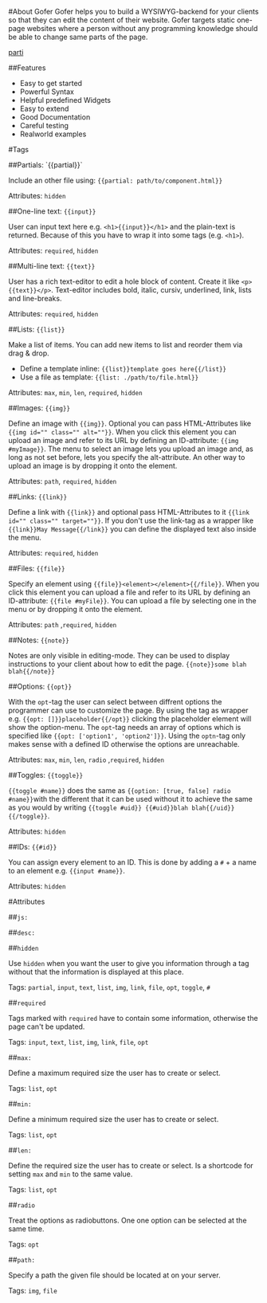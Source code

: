 #About Gofer
Gofer helps you to build a WYSIWYG-backend for your clients so that they can edit the content of their website. Gofer targets static one-page websites where a person without any programming knowledge should be able to change same parts of the page.

[parti](#partial)

##Features
* Easy to get started
* Powerful Syntax
* Helpful predefined Widgets
* Easy to extend
* Good Documentation
* Careful testing
* Realworld examples



#Tags


<a name="partial" />
##Partials: `{{partial}}`

Include an other file using: `{{partial: path/to/component.html}}`

Attributes: `hidden`



##One-line text: `{{input}}`

User can input text here e.g. `<h1>{{input}}</h1>` and the plain-text is returned. Because of this you have to wrap it into some tags (e.g. `<h1>`).

Attributes: `required`, `hidden`



##Multi-line text: `{{text}}`

User has a rich text-editor to edit a hole block of content. Create it like `<p>{{text}}</p>`. Text-editor includes bold, italic, cursiv, underlined, link, lists and line-breaks.

Attributes: `required`, `hidden`



##Lists: `{{list}}`

Make a list of items.
You can add new items to list and reorder them via drag & drop.

* Define a template inline: `{{list}}template goes here{{/list}}`
* Use a file as template: `{{list: ./path/to/file.html}}`

Attributes: `max`, `min`, `len`, `required`, `hidden`



##Images: `{{img}}`

Define an image with `{{img}}`.
Optional you can pass HTML-Attributes like `{{img id="" class="" alt=""}}`.
When you click this element you can upload an image and refer to its URL by defining an ID-attribute: `{{img #myImage}}`.
The menu to select an image lets you upload an image and, as long as not set before, lets you specify the alt-attribute.
An other way to upload an image is by dropping it onto the element.

Attributes: `path`, `required`, `hidden`



##Links: `{{link}}`

Define a link with `{{link}}` and optional pass HTML-Attributes to it `{{link id="" class="" target=""}}`.
If you don't use the link-tag as a wrapper like `{{link}}May Message{{/link}}` you can define the displayed text also inside the menu.

Attributes: `required`, `hidden`



##Files: `{{file}}`

Specify an element using `{{file}}<element></element>{{/file}}`. When you click this element you can upload a file and refer to its URL by defining an ID-attribute: `{{file #myFile}}`.
You can upload a file by selecting one in the menu or by dropping it onto the element.


Attributes: `path` ,`required`, `hidden`



##Notes: `{{note}}`

Notes are only visible in editing-mode. They can be used to display instructions to your client about how to edit the page.
`{{note}}some blah blah{{/note}}`



##Options: `{{opt}}`

With the `opt`-tag the user can select between diffrent options the programmer can use to customize the page.
By using the tag as wrapper e.g. `{{opt: []}}placeholder{{/opt}}` clicking the placeholder element will show the option-menu.
The `opt`-tag needs an array of options which is specified like `{{opt: ['option1', 'option2']}}`.
Using the `optn`-tag only makes sense with a defined ID otherwise the options are unreachable.

Attributes: `max`, `min`, `len`, `radio` ,`required`, `hidden`



##Toggles: `{{toggle}}`

`{{toggle #name}}` does the same as `{{option: [true, false] radio #name}}`with the different that it can be used without it to achieve the same as you would by writing `{{toggle #uid}} {{#uid}}blah blah{{/uid}}{{/toggle}}`.

Attributes: `hidden`



##IDs: `{{#id}}`

You can assign every element to an ID. This is done by adding a `#` + a name to an element e.g. `{{input #name}}`.

Attributes: `hidden`



#Attributes


##`js:`

##`desc:`


##`hidden`

Use `hidden` when you want the user to give you information through a tag without that the information is displayed at this place.

Tags: `partial`, `input`, `text`, `list`, `img`, `link`, `file`, `opt`, `toggle`, `#`


##`required`

Tags marked with `required` have to contain some information, otherwise the page can't be updated.

Tags: `input`, `text`, `list`, `img`, `link`, `file`, `opt`


##`max:`

Define a maximum required size the user has to create or select.

Tags: `list`, `opt`


##`min:`

Define a minimum required size the user has to create or select.

Tags: `list`, `opt`


##`len:`

Define the required size the user has to create or select. Is a shortcode for setting `max` and `min` to the same value.

Tags: `list`, `opt`


##`radio`

Treat the options as radiobuttons. One one option can be selected at the same time.

Tags: `opt`


##`path:`

Specify a path the given file should be located at on your server.

Tags: `img`, `file`